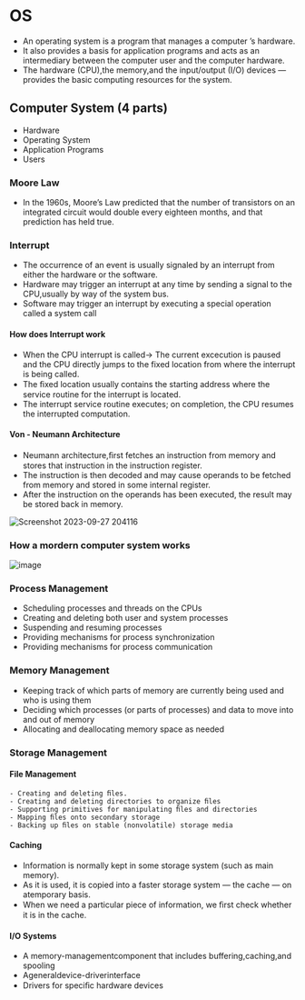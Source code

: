 # OS
- An operating system is a program that manages a computer ’s hardware.
- It also provides a basis for application programs and acts as an intermediary between the computer user and the computer hardware.
- The hardware (CPU),the memory,and the input/output (I/O) devices —provides the basic computing resources for the system.

## Computer System (4 parts)
- Hardware
- Operating System
- Application Programs
- Users

### Moore Law
- In the 1960s, Moore’s Law predicted that the number of transistors on an integrated circuit would double every eighteen months, and that prediction has held true.
### Interrupt
- The occurrence of an event is usually signaled by an interrupt from either the hardware or the software.
-  Hardware may trigger an interrupt at any time by sending a signal to the CPU,usually by way of the system bus.
-  Software may trigger an interrupt by executing a special operation called a system call
#### How does Interrupt work 
- When the CPU interrupt is called-> The current excecution is paused and the CPU directly jumps to the fixed location from where the interrupt is being called.
-  The ﬁxed location usually contains the starting address where the service routine for the interrupt is located.
-  The interrupt service routine executes; on completion, the CPU resumes the interrupted computation. 

#### Von - Neumann Architecture 
-  Neumann architecture,ﬁrst fetches an instruction from memory and stores that instruction in the instruction register.
-  The instruction is then decoded and may cause operands to be fetched from memory and stored in some internal register.
-   After the instruction on the operands has been executed, the result may be stored back in memory. 

![Screenshot 2023-09-27 204116](https://github.com/pratt0007/TIL/assets/100209212/d0d0be73-4aa3-4ee7-b057-35d55aef80b9)


### How a mordern computer system works
![image](https://github.com/pratt0007/TIL/assets/100209212/d1ed55a4-514a-45e5-bb0f-4a8d5c2a570d)

### Process Management 
- Scheduling processes and threads on the CPUs
- Creating and deleting both user and system processes
- Suspending and resuming processes
- Providing mechanisms for process synchronization
- Providing mechanisms for process communication

### Memory Management 
- Keeping track of which parts of memory are currently being used and who is using them
- Deciding which processes (or parts of processes) and data to move into and out of memory
- Allocating and deallocating memory space as needed

### Storage  Management
  #### File Management
    - Creating and deleting ﬁles.
    - Creating and deleting directories to organize ﬁles
    - Supporting primitives for manipulating ﬁles and directories
    - Mapping ﬁles onto secondary storage
    - Backing up ﬁles on stable (nonvolatile) storage media
  #### Caching
  - Information is normally kept in some storage system (such as main memory).
  - As it is used, it is copied into a faster storage system — the cache — on atemporary basis.
  - When we need a particular piece of information, we ﬁrst check whether it is in the cache.
  #### I/O Systems
  - A memory-managementcomponent that includes buffering,caching,and spooling
  - Ageneraldevice-driverinterface
  - Drivers for speciﬁc hardware devices
